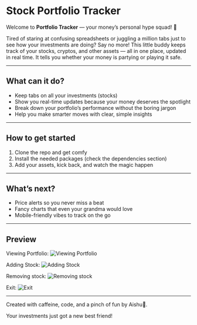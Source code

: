 # Stock Portfolio Tracker

Welcome to **Portfolio Tracker** — your money’s personal hype squad! 💸

Tired of staring at confusing spreadsheets or juggling a million tabs just to see how your investments are doing? Say no more! This little buddy keeps track of your stocks, cryptos, and other assets — all in one place, updated in real time. It tells you whether your money is partying or playing it safe.

---

## What can it do?

- Keep tabs on all your investments (stocks)  
- Show you real-time updates because your money deserves the spotlight  
- Break down your portfolio’s performance without the boring jargon  
- Help you make smarter moves with clear, simple insights  

---

## How to get started

1. Clone the repo and get comfy  
2. Install the needed packages (check the dependencies section)  
3. Add your assets, kick back, and watch the magic happen  

---

## What’s next?

- Price alerts so you never miss a beat  
- Fancy charts that even your grandma would love  
- Mobile-friendly vibes to track on the go  

---

## Preview
Viewing Portfolio:
![Viewing Portfolio](https://github.com/user-attachments/assets/fac04ca3-6117-45b1-8ef3-1ba76ee2d3ee)


Adding Stock:
![Adding Stock](https://github.com/user-attachments/assets/f171cd58-b6dd-4e4d-b7c5-4cbeb7dcd494)


Removing stock:
![Removing stock](https://github.com/user-attachments/assets/06018d64-0eeb-44ca-b7ce-0bb16ba2e1e7)


Exit:
![Exit](https://github.com/user-attachments/assets/454edc61-be74-4c89-995c-e0c52910fa9c)

---

Created with caffeine, code, and a pinch of fun by Aishu💫. 
 
Your investments just got a new best friend!
